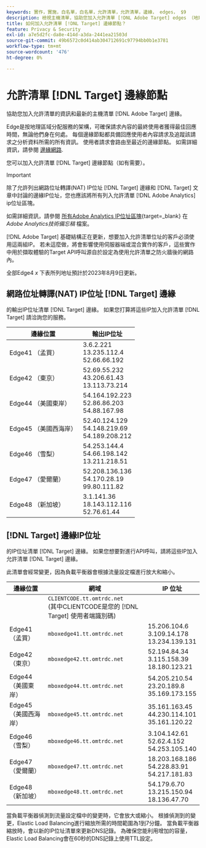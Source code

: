 ```yaml
---
keywords: 實作，實施，白名單，白名單，允許清單，允許清單，邊緣， edges， $9
description: 檢視主機清單，協助您加入允許清單 [!DNL Adobe Target] edges （地理上分散的服務節點，確保使用者的最佳回應時間）。
title: 如何加入允許清單 [!DNL Target] 邊緣節點？
feature: Privacy & Security
exl-id: a7e5d2fc-da8e-414d-a3da-2441ea21503d
source-git-commit: 49b6572c0d414ab304712691c97794bb0b1e3781
workflow-type: tm+mt
source-wordcount: '476'
ht-degree: 0%

---
```


# 允許清單 [!DNL Target] 邊緣節點

協助您加入允許清單的資訊和最新的主機清單 [!DNL Adobe Target] 邊緣。

Edge是按地理區域分配服務的架構，可確保請求內容的最終使用者獲得最佳回應時間，無論他們身在何處。 每個邊緣節點都具備回應使用者內容請求及追蹤該請求之分析資料所需的所有資訊。 使用者請求會路由至最近的邊緣節點。 如需詳細資訊，請參閱 [邊緣網路](https://experienceleague.adobe.com/docs/target/using/introduction/how-target-works.html#concept_0AE2ED8E9DE64288A8B30FCBF1040934).

您可以加入允許清單 [!DNL Target] 邊緣節點（如有需要）。

>[!IMPORTANT]
>
>除了允許列出網路位址轉譯(NAT) IP位址 [!DNL Target] 邊緣和 [!DNL Target] 文章中討論的邊緣IP位址，您也應該將所有列入允許清單 [!DNL Adobe Analytics] ip位址區塊。
>
>如需詳細資訊，請參閱 [所有Adobe Analytics IP位址區塊](https://experienceleague.adobe.com/docs/analytics/technotes/ip-addresses.html?lang=en#all-adobe-analytics-ip-address-blocks){target=_blank} 在 *Adobe Analytics技術備忘稿* 檔案。
>
>[!DNL Adobe Target] 基礎結構正在更新，想要加入允許清單位址的客戶必須使用這兩組IP。 若未這麼做，將會影響使用伺服器端或混合實作的客戶，這些實作中用於擷取體驗的Target API呼叫源自於設定為使用允許清單之防火牆後的網路內。
>
>全部Edge4 *x* 下表所列地址預計於2023年8月9日更新。

## 網路位址轉譯(NAT) IP位址 [!DNL Target] 邊緣

的輸出IP位址清單 [!DNL Target] 邊緣。 如果您打算將這些IP加入允許清單 [!DNL Target] 請洽詢您的服務。

| 邊緣位置 | 輸出IP位址 |
| --- | --- |
| Edge41 （孟買） | 3.6.2.221<br />13.235.112.4 <br />52.66.66.192 |
| Edge42 （東京） | 52.69.55.232<br />43.206.61.43 <br />13.113.73.214 |
| Edge44 （美國東岸） | 54.164.192.223<br />52.86.86.203 <br />54.88.167.98 |
| Edge45 （美國西海岸） | 52.40.124.129<br />54.148.219.69 <br />54.189.208.212 |
| Edge46 （雪梨） | 54.253.144.4<br />54.66.198.142 <br />13.211.218.51 |
| Edge47 （愛爾蘭） | 52.208.136.136<br />54.170.28.19 <br />99.80.111.82 |
| Edge48 （新加坡） | 3.1.141.36<br />18.143.112.116 <br />52.76.61.44 |

## [!DNL Target] 邊緣IP位址

的IP位址清單 [!DNL Target] 邊緣。 如果您想要對進行API呼叫，請將這些IP加入允許清單 [!DNL Target] 邊緣。

此清單會經常變更，因為負載平衡器會根據流量設定檔進行放大和縮小。

| 邊緣位置 | 網域 | IP 位址 |
| --- | --- | --- |
|  | `CLIENTCODE.tt.omtrdc.net`<br />(其中CLIENTCODE是您的 [!DNL Target] 使用者端識別碼) |  |
| Edge41 （孟買） | `mboxedge41.tt.omtrdc.net` | 15.206.104.6<br />3.109.14.178 <br />13.234.139.131 |
| Edge42 （東京） | `mboxedge42.tt.omtrdc.net` | 52.194.84.34<br />3.115.158.39 <br />18.180.123.21 |
| Edge44 （美國東岸） | `mboxedge44.tt.omtrdc.net` | 54.205.210.54<br />23.20.189.8 <br />35.169.173.155 |
| Edge45 （美國西海岸） | `mboxedge45.tt.omtrdc.net` | 35.161.163.45<br />44.230.114.101 <br />35.161.120.22 |
| Edge46 （雪梨） | `mboxedge46.tt.omtrdc.net` | 3.104.142.61<br />52.62.4.152 <br />54.253.105.140 |
| Edge47 （愛爾蘭） | `mboxedge47.tt.omtrdc.net` | 18.203.168.186<br />54.228.83.91 <br />54.217.181.83 |
| Edge48 （新加坡） | `mboxedge48.tt.omtrdc.net` | 54.179.6.70<br />13.215.150.94 <br />18.136.47.70 |

當負載平衡器偵測到流量設定檔中的變更時，它會放大或縮小。 根據偵測到的變更，Elastic Load Balancing進行縮放所需的時間範圍為1到7分鐘。 當負載平衡器縮放時，會以新的IP位址清單來更新DNS記錄。 為確保您能利用增加的容量，Elastic Load Balancing會在60秒的DNS記錄上使用TTL設定。
